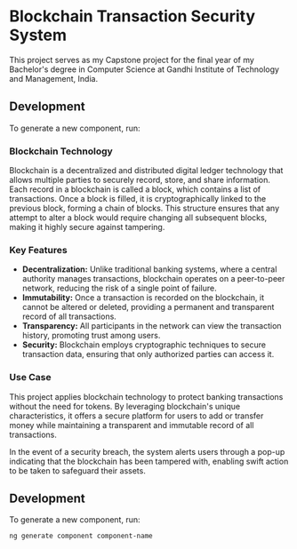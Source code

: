 # Blockchain Transaction Security System

This project serves as my Capstone project for the final year of my Bachelor's degree in Computer Science at Gandhi Institute of Technology and Management, India.




## Development

To generate a new component, run:

### Blockchain Technology

Blockchain is a decentralized and distributed digital ledger technology that allows multiple parties to securely record, store, and share information. Each record in a blockchain is called a block, which contains a list of transactions. Once a block is filled, it is cryptographically linked to the previous block, forming a chain of blocks. This structure ensures that any attempt to alter a block would require changing all subsequent blocks, making it highly secure against tampering.

### Key Features

- **Decentralization:** Unlike traditional banking systems, where a central authority manages transactions, blockchain operates on a peer-to-peer network, reducing the risk of a single point of failure.
- **Immutability:** Once a transaction is recorded on the blockchain, it cannot be altered or deleted, providing a permanent and transparent record of all transactions.
- **Transparency:** All participants in the network can view the transaction history, promoting trust among users.
- **Security:** Blockchain employs cryptographic techniques to secure transaction data, ensuring that only authorized parties can access it.

### Use Case

This project applies blockchain technology to protect banking transactions without the need for tokens. By leveraging blockchain's unique characteristics, it offers a secure platform for users to add or transfer money while maintaining a transparent and immutable record of all transactions. 

In the event of a security breach, the system alerts users through a pop-up indicating that the blockchain has been tampered with, enabling swift action to be taken to safeguard their assets.

## Development

To generate a new component, run:

```bash
ng generate component component-name
